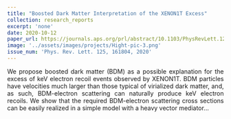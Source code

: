 ```yaml
---
title: "Boosted Dark Matter Interpretation of the XENON1T Excess"
collection: research_reports
excerpt: 'none'
date: 2020-10-12
paper_url: https://journals.aps.org/prl/abstract/10.1103/PhysRevLett.125.161804
image: '../assets/images/projects/Hight-pic-3.png'
issue_num: 'Phys. Rev. Lett. 125, 161804, 2020'
---
```



<p align="justify" >We propose boosted dark matter (BDM) as a possible explanation for the excess of keV electron recoil events observed by XENON1T. BDM particles have velocities much larger than those typical of virialized dark matter, and, as such, BDM-electron scattering can naturally produce keV electron recoils. We show that the required BDM-electron scattering cross sections can be easily realized in a simple model with a heavy vector mediator...</p>




